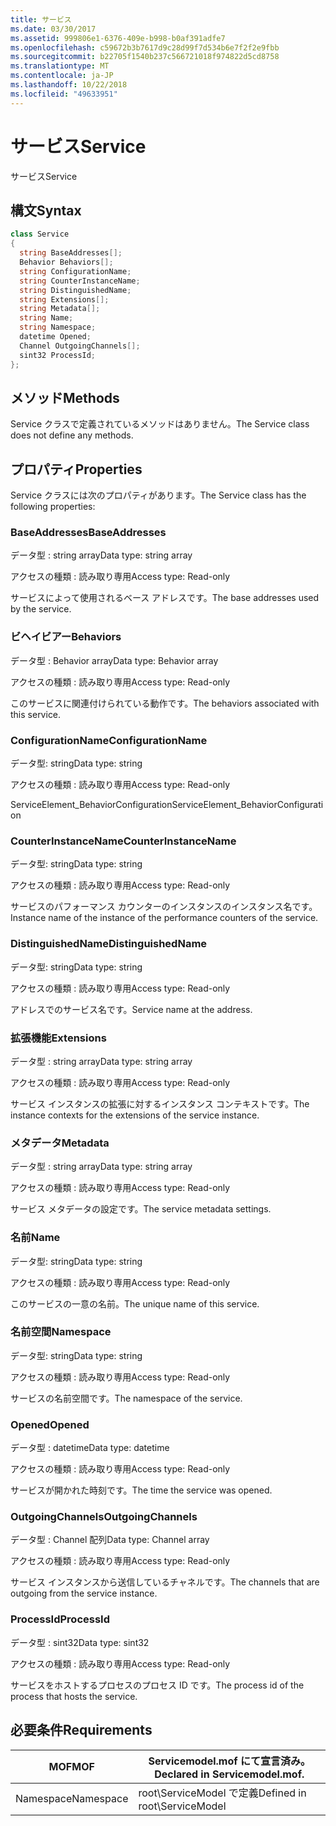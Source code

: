```yaml
---
title: サービス
ms.date: 03/30/2017
ms.assetid: 999806e1-6376-409e-b998-b0af391adfe7
ms.openlocfilehash: c59672b3b7617d9c28d99f7d534b6e7f2f2e9fbb
ms.sourcegitcommit: b22705f1540b237c566721018f974822d5cd8758
ms.translationtype: MT
ms.contentlocale: ja-JP
ms.lasthandoff: 10/22/2018
ms.locfileid: "49633951"
---
```

# <a name="service"></a><span data-ttu-id="e19c7-102">サービス</span><span class="sxs-lookup"><span data-stu-id="e19c7-102">Service</span></span>
<span data-ttu-id="e19c7-103">サービス</span><span class="sxs-lookup"><span data-stu-id="e19c7-103">Service</span></span>  
  
## <a name="syntax"></a><span data-ttu-id="e19c7-104">構文</span><span class="sxs-lookup"><span data-stu-id="e19c7-104">Syntax</span></span>  
  
```csharp
class Service  
{  
  string BaseAddresses[];  
  Behavior Behaviors[];  
  string ConfigurationName;  
  string CounterInstanceName;  
  string DistinguishedName;  
  string Extensions[];  
  string Metadata[];  
  string Name;  
  string Namespace;  
  datetime Opened;  
  Channel OutgoingChannels[];  
  sint32 ProcessId;  
};  
```  
  
## <a name="methods"></a><span data-ttu-id="e19c7-105">メソッド</span><span class="sxs-lookup"><span data-stu-id="e19c7-105">Methods</span></span>  
 <span data-ttu-id="e19c7-106">Service クラスで定義されているメソッドはありません。</span><span class="sxs-lookup"><span data-stu-id="e19c7-106">The Service class does not define any methods.</span></span>  
  
## <a name="properties"></a><span data-ttu-id="e19c7-107">プロパティ</span><span class="sxs-lookup"><span data-stu-id="e19c7-107">Properties</span></span>  
 <span data-ttu-id="e19c7-108">Service クラスには次のプロパティがあります。</span><span class="sxs-lookup"><span data-stu-id="e19c7-108">The Service class has the following properties:</span></span>  
  
### <a name="baseaddresses"></a><span data-ttu-id="e19c7-109">BaseAddresses</span><span class="sxs-lookup"><span data-stu-id="e19c7-109">BaseAddresses</span></span>  
 <span data-ttu-id="e19c7-110">データ型 : string array</span><span class="sxs-lookup"><span data-stu-id="e19c7-110">Data type: string array</span></span>  
  
 <span data-ttu-id="e19c7-111">アクセスの種類 : 読み取り専用</span><span class="sxs-lookup"><span data-stu-id="e19c7-111">Access type: Read-only</span></span>  
  
 <span data-ttu-id="e19c7-112">サービスによって使用されるベース アドレスです。</span><span class="sxs-lookup"><span data-stu-id="e19c7-112">The base addresses used by the service.</span></span>  
  
### <a name="behaviors"></a><span data-ttu-id="e19c7-113">ビヘイビアー</span><span class="sxs-lookup"><span data-stu-id="e19c7-113">Behaviors</span></span>  
 <span data-ttu-id="e19c7-114">データ型 : Behavior array</span><span class="sxs-lookup"><span data-stu-id="e19c7-114">Data type: Behavior array</span></span>  
  
 <span data-ttu-id="e19c7-115">アクセスの種類 : 読み取り専用</span><span class="sxs-lookup"><span data-stu-id="e19c7-115">Access type: Read-only</span></span>  
  
 <span data-ttu-id="e19c7-116">このサービスに関連付けられている動作です。</span><span class="sxs-lookup"><span data-stu-id="e19c7-116">The behaviors associated with this service.</span></span>  
  
### <a name="configurationname"></a><span data-ttu-id="e19c7-117">ConfigurationName</span><span class="sxs-lookup"><span data-stu-id="e19c7-117">ConfigurationName</span></span>  
 <span data-ttu-id="e19c7-118">データ型: string</span><span class="sxs-lookup"><span data-stu-id="e19c7-118">Data type: string</span></span>  
  
 <span data-ttu-id="e19c7-119">アクセスの種類 : 読み取り専用</span><span class="sxs-lookup"><span data-stu-id="e19c7-119">Access type: Read-only</span></span>  
  
 <span data-ttu-id="e19c7-120">ServiceElement_BehaviorConfiguration</span><span class="sxs-lookup"><span data-stu-id="e19c7-120">ServiceElement_BehaviorConfiguration</span></span>  
  
### <a name="counterinstancename"></a><span data-ttu-id="e19c7-121">CounterInstanceName</span><span class="sxs-lookup"><span data-stu-id="e19c7-121">CounterInstanceName</span></span>  
 <span data-ttu-id="e19c7-122">データ型: string</span><span class="sxs-lookup"><span data-stu-id="e19c7-122">Data type: string</span></span>  
  
 <span data-ttu-id="e19c7-123">アクセスの種類 : 読み取り専用</span><span class="sxs-lookup"><span data-stu-id="e19c7-123">Access type: Read-only</span></span>  
  
 <span data-ttu-id="e19c7-124">サービスのパフォーマンス カウンターのインスタンスのインスタンス名です。</span><span class="sxs-lookup"><span data-stu-id="e19c7-124">Instance name of the instance of the performance counters of the service.</span></span>  
  
### <a name="distinguishedname"></a><span data-ttu-id="e19c7-125">DistinguishedName</span><span class="sxs-lookup"><span data-stu-id="e19c7-125">DistinguishedName</span></span>  
 <span data-ttu-id="e19c7-126">データ型: string</span><span class="sxs-lookup"><span data-stu-id="e19c7-126">Data type: string</span></span>  
  
 <span data-ttu-id="e19c7-127">アクセスの種類 : 読み取り専用</span><span class="sxs-lookup"><span data-stu-id="e19c7-127">Access type: Read-only</span></span>  
  
 <span data-ttu-id="e19c7-128">アドレスでのサービス名です。</span><span class="sxs-lookup"><span data-stu-id="e19c7-128">Service name at the address.</span></span>  
  
### <a name="extensions"></a><span data-ttu-id="e19c7-129">拡張機能</span><span class="sxs-lookup"><span data-stu-id="e19c7-129">Extensions</span></span>  
 <span data-ttu-id="e19c7-130">データ型 : string array</span><span class="sxs-lookup"><span data-stu-id="e19c7-130">Data type: string array</span></span>  
  
 <span data-ttu-id="e19c7-131">アクセスの種類 : 読み取り専用</span><span class="sxs-lookup"><span data-stu-id="e19c7-131">Access type: Read-only</span></span>  
  
 <span data-ttu-id="e19c7-132">サービス インスタンスの拡張に対するインスタンス コンテキストです。</span><span class="sxs-lookup"><span data-stu-id="e19c7-132">The instance contexts for the extensions of the service instance.</span></span>  
  
### <a name="metadata"></a><span data-ttu-id="e19c7-133">メタデータ</span><span class="sxs-lookup"><span data-stu-id="e19c7-133">Metadata</span></span>  
 <span data-ttu-id="e19c7-134">データ型 : string array</span><span class="sxs-lookup"><span data-stu-id="e19c7-134">Data type: string array</span></span>  
  
 <span data-ttu-id="e19c7-135">アクセスの種類 : 読み取り専用</span><span class="sxs-lookup"><span data-stu-id="e19c7-135">Access type: Read-only</span></span>  
  
 <span data-ttu-id="e19c7-136">サービス メタデータの設定です。</span><span class="sxs-lookup"><span data-stu-id="e19c7-136">The service metadata settings.</span></span>  
  
### <a name="name"></a><span data-ttu-id="e19c7-137">名前</span><span class="sxs-lookup"><span data-stu-id="e19c7-137">Name</span></span>  
 <span data-ttu-id="e19c7-138">データ型: string</span><span class="sxs-lookup"><span data-stu-id="e19c7-138">Data type: string</span></span>  
  
 <span data-ttu-id="e19c7-139">アクセスの種類 : 読み取り専用</span><span class="sxs-lookup"><span data-stu-id="e19c7-139">Access type: Read-only</span></span>  
  
 <span data-ttu-id="e19c7-140">このサービスの一意の名前。</span><span class="sxs-lookup"><span data-stu-id="e19c7-140">The unique name of this service.</span></span>  
  
### <a name="namespace"></a><span data-ttu-id="e19c7-141">名前空間</span><span class="sxs-lookup"><span data-stu-id="e19c7-141">Namespace</span></span>  
 <span data-ttu-id="e19c7-142">データ型: string</span><span class="sxs-lookup"><span data-stu-id="e19c7-142">Data type: string</span></span>  
  
 <span data-ttu-id="e19c7-143">アクセスの種類 : 読み取り専用</span><span class="sxs-lookup"><span data-stu-id="e19c7-143">Access type: Read-only</span></span>  
  
 <span data-ttu-id="e19c7-144">サービスの名前空間です。</span><span class="sxs-lookup"><span data-stu-id="e19c7-144">The namespace of the service.</span></span>  
  
### <a name="opened"></a><span data-ttu-id="e19c7-145">Opened</span><span class="sxs-lookup"><span data-stu-id="e19c7-145">Opened</span></span>  
 <span data-ttu-id="e19c7-146">データ型 : datetime</span><span class="sxs-lookup"><span data-stu-id="e19c7-146">Data type: datetime</span></span>  
  
 <span data-ttu-id="e19c7-147">アクセスの種類 : 読み取り専用</span><span class="sxs-lookup"><span data-stu-id="e19c7-147">Access type: Read-only</span></span>  
  
 <span data-ttu-id="e19c7-148">サービスが開かれた時刻です。</span><span class="sxs-lookup"><span data-stu-id="e19c7-148">The time the service was opened.</span></span>  
  
### <a name="outgoingchannels"></a><span data-ttu-id="e19c7-149">OutgoingChannels</span><span class="sxs-lookup"><span data-stu-id="e19c7-149">OutgoingChannels</span></span>  
 <span data-ttu-id="e19c7-150">データ型 : Channel 配列</span><span class="sxs-lookup"><span data-stu-id="e19c7-150">Data type: Channel array</span></span>  
  
 <span data-ttu-id="e19c7-151">アクセスの種類 : 読み取り専用</span><span class="sxs-lookup"><span data-stu-id="e19c7-151">Access type: Read-only</span></span>  
  
 <span data-ttu-id="e19c7-152">サービス インスタンスから送信しているチャネルです。</span><span class="sxs-lookup"><span data-stu-id="e19c7-152">The channels that are outgoing from the service instance.</span></span>  
  
### <a name="processid"></a><span data-ttu-id="e19c7-153">ProcessId</span><span class="sxs-lookup"><span data-stu-id="e19c7-153">ProcessId</span></span>  
 <span data-ttu-id="e19c7-154">データ型 : sint32</span><span class="sxs-lookup"><span data-stu-id="e19c7-154">Data type: sint32</span></span>  
  
 <span data-ttu-id="e19c7-155">アクセスの種類 : 読み取り専用</span><span class="sxs-lookup"><span data-stu-id="e19c7-155">Access type: Read-only</span></span>  
  
 <span data-ttu-id="e19c7-156">サービスをホストするプロセスのプロセス ID です。</span><span class="sxs-lookup"><span data-stu-id="e19c7-156">The process id of the process that hosts the service.</span></span>  
  
## <a name="requirements"></a><span data-ttu-id="e19c7-157">必要条件</span><span class="sxs-lookup"><span data-stu-id="e19c7-157">Requirements</span></span>  
  
|<span data-ttu-id="e19c7-158">MOF</span><span class="sxs-lookup"><span data-stu-id="e19c7-158">MOF</span></span>|<span data-ttu-id="e19c7-159">Servicemodel.mof にて宣言済み。</span><span class="sxs-lookup"><span data-stu-id="e19c7-159">Declared in Servicemodel.mof.</span></span>|  
|---------|-----------------------------------|  
|<span data-ttu-id="e19c7-160">Namespace</span><span class="sxs-lookup"><span data-stu-id="e19c7-160">Namespace</span></span>|<span data-ttu-id="e19c7-161">root\ServiceModel で定義</span><span class="sxs-lookup"><span data-stu-id="e19c7-161">Defined in root\ServiceModel</span></span>|
